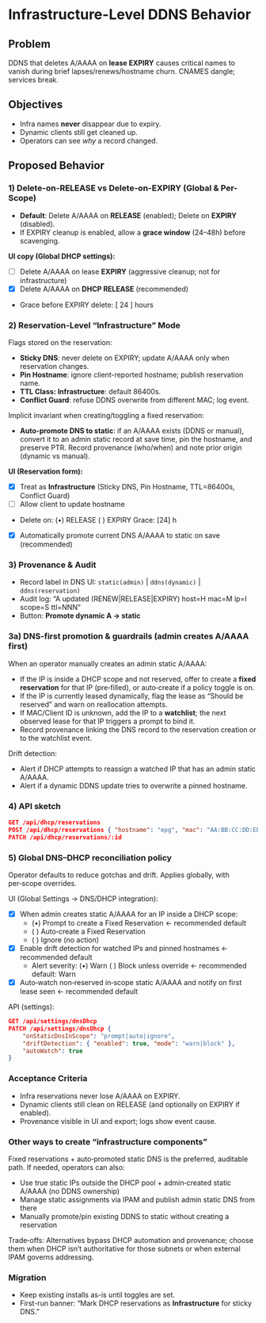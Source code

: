 # Infrastructure-Level DDNS Behavior

## Problem
DDNS that deletes A/AAAA on **lease EXPIRY** causes critical names to vanish during brief lapses/renews/hostname churn. CNAMES dangle; services break.

## Objectives
- Infra names **never** disappear due to expiry.
- Dynamic clients still get cleaned up.
- Operators can see *why* a record changed.

## Proposed Behavior

### 1) Delete-on-RELEASE vs Delete-on-EXPIRY (Global & Per-Scope)
- **Default**: Delete A/AAAA on **RELEASE** (enabled); Delete on **EXPIRY** (disabled).
- If EXPIRY cleanup is enabled, allow a **grace window** (24–48h) before scavenging.

**UI copy (Global DHCP settings):**
- [ ] Delete A/AAAA on lease **EXPIRY** (aggressive cleanup; not for infrastructure)
- [x] Delete A/AAAA on **DHCP RELEASE** (recommended)
- Grace before EXPIRY delete: [ 24 ] hours

### 2) Reservation-Level “Infrastructure” Mode
Flags stored on the reservation:
- **Sticky DNS**: never delete on EXPIRY; update A/AAAA only when reservation changes.
- **Pin Hostname**: ignore client-reported hostname; publish reservation name.
- **TTL Class: Infrastructure**: default 86400s.
- **Conflict Guard**: refuse DDNS overwrite from different MAC; log event.

Implicit invariant when creating/toggling a fixed reservation:
- **Auto‑promote DNS to static**: if an A/AAAA exists (DDNS or manual), convert it to an admin static record at save time, pin the hostname, and preserve PTR. Record provenance (who/when) and note prior origin (dynamic vs manual).

**UI (Reservation form):**
- [x] Treat as **Infrastructure** (Sticky DNS, Pin Hostname, TTL=86400s, Conflict Guard)
- [ ] Allow client to update hostname
- Delete on: (•) RELEASE  ( ) EXPIRY   Grace: [24] h
- [x] Automatically promote current DNS A/AAAA to static on save (recommended)

### 3) Provenance & Audit
- Record label in DNS UI: `static(admin)` | `ddns(dynamic)` | `ddns(reservation)`
- Audit log: “A updated (RENEW|RELEASE|EXPIRY) host=H mac=M ip=I scope=S ttl=NNN”
- Button: **Promote dynamic A → static**

### 3a) DNS‑first promotion & guardrails (admin creates A/AAAA first)
When an operator manually creates an admin static A/AAAA:
- If the IP is inside a DHCP scope and not reserved, offer to create a **fixed reservation** for that IP (pre‑filled), or auto‑create if a policy toggle is on.
- If the IP is currently leased dynamically, flag the lease as “Should be reserved” and warn on reallocation attempts.
- If MAC/Client ID is unknown, add the IP to a **watchlist**; the next observed lease for that IP triggers a prompt to bind it.
- Record provenance linking the DNS record to the reservation creation or to the watchlist event.

Drift detection:
- Alert if DHCP attempts to reassign a watched IP that has an admin static A/AAAA.
- Alert if a dynamic DDNS update tries to overwrite a pinned hostname.

### 4) API sketch
```json
GET /api/dhcp/reservations
POST /api/dhcp/reservations { "hostname": "epg", "mac": "AA:BB:CC:DD:EE:FF", "ip": "192.168.1.56", "scope": "LAN", "infra": true, "ddnsPolicy": {"deleteOn": "release", "graceHours": 24 }, "ttlClass": "infrastructure" }
PATCH /api/dhcp/reservations/:id
```

### 5) Global DNS–DHCP reconciliation policy

Operator defaults to reduce gotchas and drift. Applies globally, with per‑scope overrides.

UI (Global Settings → DNS/DHCP integration):
- [x] When admin creates static A/AAAA for an IP inside a DHCP scope:
	- (•) Prompt to create a Fixed Reservation  ← recommended default
	- ( ) Auto‑create a Fixed Reservation
	- ( ) Ignore (no action)
- [x] Enable drift detection for watched IPs and pinned hostnames  ← recommended default
	- Alert severity: (•) Warn ( ) Block unless override  ← recommended default: Warn
- [x] Auto‑watch non‑reserved in‑scope static A/AAAA and notify on first lease seen  ← recommended default

API (settings):
```json
GET /api/settings/dnsDhcp
PATCH /api/settings/dnsDhcp {
	"onStaticDnsInScope": "prompt|auto|ignore",
	"driftDetection": { "enabled": true, "mode": "warn|block" },
	"autoWatch": true
}
```

### Acceptance Criteria
- Infra reservations never lose A/AAAA on EXPIRY.
- Dynamic clients still clean on RELEASE (and optionally on EXPIRY if enabled).
- Provenance visible in UI and export; logs show event cause.

### Other ways to create “infrastructure components”
Fixed reservations + auto‑promoted static DNS is the preferred, auditable path. If needed, operators can also:
- Use true static IPs outside the DHCP pool + admin‑created static A/AAAA (no DDNS ownership)
- Manage static assignments via IPAM and publish admin static DNS from there
- Manually promote/pin existing DDNS to static without creating a reservation

Trade‑offs: Alternatives bypass DHCP automation and provenance; choose them when DHCP isn’t authoritative for those subnets or when external IPAM governs addressing.

### Migration
- Keep existing installs as-is until toggles are set.
- First-run banner: “Mark DHCP reservations as **Infrastructure** for sticky DNS.”
